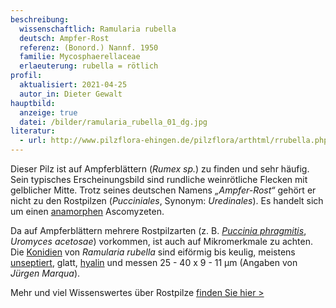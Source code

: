 ```yaml
---
beschreibung:
  wissenschaftlich: Ramularia rubella
  deutsch: Ampfer-Rost
  referenz: (Bonord.) Nannf. 1950
  familie: Mycosphaerellaceae
  erlaeuterung: rubella = rötlich
profil:
  aktualisiert: 2021-04-25
  autor_in: Dieter Gewalt
hauptbild:
  anzeige: true
  datei: /bilder/ramularia_rubella_01_dg.jpg
literatur:
  - url: http://www.pilzflora-ehingen.de/pilzflora/arthtml/rrubella.php
---
```

Dieser Pilz ist auf Ampferblättern (*Rumex sp.*) zu finden und sehr häufig. Sein typisches Erscheinungsbild sind rundliche weinrötliche Flecken mit gelblicher Mitte. Trotz seines deutschen Namens *„Ampfer-Rost“* gehört er nicht zu den Rostpilzen (*Pucciniales*, Synonym: *Uredinales*). Es handelt sich um einen [anamorphen](Anamorphe "Glossar") Ascomyzeten.

Da auf Ampferblättern mehrere Rostpilzarten (z. B. [*Puccinia phragmitis*](/pilze/puccinia-phragmitis-großer-ampfer-schilfrost), *Uromyces acetosae*) vorkommen, ist auch auf Mikromerkmale zu achten. Die [Konidien](Konidien "Glossar") von *Ramularia rubella* sind eiförmig bis keulig, meistens [unseptiert](Septen "Glossar"), glatt, [hyalin](hyalin "Glossar") und messen 25 - 40 x 9 - 11 µm (Angaben von *Jürgen Marqua*).

Mehr und viel Wissenswertes über Rostpilze [finden Sie hier >](/verwandt/rostpilze)